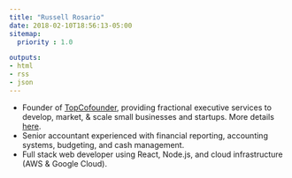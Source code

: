 ```yaml
---
title: "Russell Rosario"
date: 2018-02-10T18:56:13-05:00
sitemap:
  priority : 1.0

outputs:
- html
- rss
- json
---
```

<ul>
  <li>Founder of <a href="http://www.topcofounder.com/">TopCofounder</a>, providing fractional executive services to develop, market, & scale small businesses and startups. More details <a href="http://pitchdeck.topcofounder.com">here</a>.</li>
  <li>Senior accountant experienced with financial reporting, accounting systems, budgeting, and cash management.</li>
  <li>Full stack web developer using React, Node.js, and cloud infrastructure (AWS & Google Cloud).</li>
</ul>

<br/>